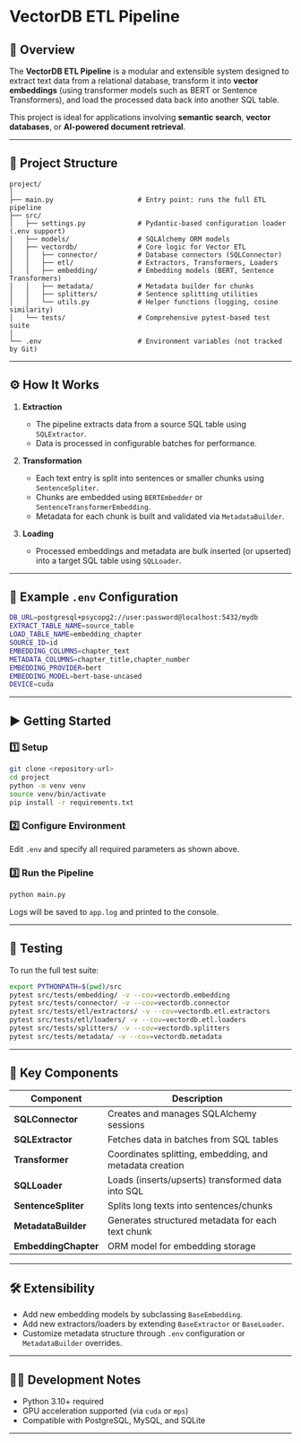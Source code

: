 # VectorDB ETL Pipeline

## 📘 Overview

The **VectorDB ETL Pipeline** is a modular and extensible system designed to extract text data from a relational database, transform it into **vector embeddings** (using transformer models such as BERT or Sentence Transformers), and load the processed data back into another SQL table.

This project is ideal for applications involving **semantic search**, **vector databases**, or **AI-powered document retrieval**.

---

## 🧩 Project Structure

```
project/
│
├── main.py                     # Entry point: runs the full ETL pipeline
├── src/
│   ├── settings.py             # Pydantic-based configuration loader (.env support)
│   ├── models/                 # SQLAlchemy ORM models
│   ├── vectordb/               # Core logic for Vector ETL
│   │   ├── connector/          # Database connectors (SQLConnector)
│   │   ├── etl/                # Extractors, Transformers, Loaders
│   │   ├── embedding/          # Embedding models (BERT, Sentence Transformers)
│   │   ├── metadata/           # Metadata builder for chunks
│   │   ├── splitters/          # Sentence splitting utilities
│   │   └── utils.py            # Helper functions (logging, cosine similarity)
│   └── tests/                  # Comprehensive pytest-based test suite
│
└── .env                        # Environment variables (not tracked by Git)
```

---

## ⚙️ How It Works

1. **Extraction**  
   - The pipeline extracts data from a source SQL table using `SQLExtractor`.  
   - Data is processed in configurable batches for performance.

2. **Transformation**  
   - Each text entry is split into sentences or smaller chunks using `SentenceSpliter`.
   - Chunks are embedded using `BERTEmbedder` or `SentenceTransformerEmbedding`.
   - Metadata for each chunk is built and validated via `MetadataBuilder`.

3. **Loading**  
   - Processed embeddings and metadata are bulk inserted (or upserted) into a target SQL table using `SQLLoader`.

---

## 🧾 Example `.env` Configuration

```bash
DB_URL=postgresql+psycopg2://user:password@localhost:5432/mydb
EXTRACT_TABLE_NAME=source_table
LOAD_TABLE_NAME=embedding_chapter
SOURCE_ID=id
EMBEDDING_COLUMNS=chapter_text
METADATA_COLUMNS=chapter_title,chapter_number
EMBEDDING_PROVIDER=bert
EMBEDDING_MODEL=bert-base-uncased
DEVICE=cuda
```

---

## ▶️ Getting Started

### 1️⃣ Setup

```bash
git clone <repository-url>
cd project
python -m venv venv
source venv/bin/activate
pip install -r requirements.txt
```

### 2️⃣ Configure Environment

Edit `.env` and specify all required parameters as shown above.

### 3️⃣ Run the Pipeline

```bash
python main.py
```

Logs will be saved to `app.log` and printed to the console.

---

## 🧪 Testing

To run the full test suite:

```bash
export PYTHONPATH=$(pwd)/src
pytest src/tests/embedding/ -v --cov=vectordb.embedding
pytest src/tests/connector/ -v --cov=vectordb.connector
pytest src/tests/etl/extractors/ -v --cov=vectordb.etl.extractors
pytest src/tests/etl/loaders/ -v --cov=vectordb.etl.loaders
pytest src/tests/splitters/ -v --cov=vectordb.splitters
pytest src/tests/metadata/ -v --cov=vectordb.metadata
```

---

## 🧠 Key Components

| Component | Description |
|------------|-------------|
| **SQLConnector** | Creates and manages SQLAlchemy sessions |
| **SQLExtractor** | Fetches data in batches from SQL tables |
| **Transformer** | Coordinates splitting, embedding, and metadata creation |
| **SQLLoader** | Loads (inserts/upserts) transformed data into SQL |
| **SentenceSpliter** | Splits long texts into sentences/chunks |
| **MetadataBuilder** | Generates structured metadata for each text chunk |
| **EmbeddingChapter** | ORM model for embedding storage |

---

## 🛠️ Extensibility

- Add new embedding models by subclassing `BaseEmbedding`.
- Add new extractors/loaders by extending `BaseExtractor` or `BaseLoader`.
- Customize metadata structure through `.env` configuration or `MetadataBuilder` overrides.

---

## 🧑‍💻 Development Notes

- Python 3.10+ required
- GPU acceleration supported (via `cuda` or `mps`)
- Compatible with PostgreSQL, MySQL, and SQLite

---
